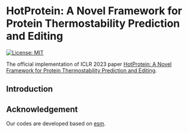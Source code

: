 # HotProtein: A Novel Framework for Protein Thermostability Prediction and Editing
[![License: MIT](https://img.shields.io/badge/License-MIT-green.svg)](https://opensource.org/licenses/MIT)

The official implementation of ICLR 2023 paper [HotProtein: A Novel Framework for Protein Thermostability Prediction and Editing](https://openreview.net/forum?id=YDJRFWBMNby&noteId=vl18g7_lVT).
## Introduction




## Acknowledgement

Our codes are developed based on [esm](https://github.com/facebookresearch/esm). 